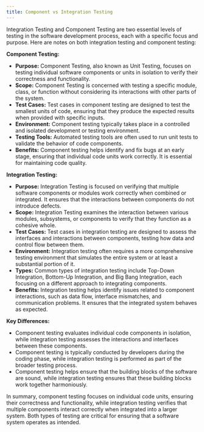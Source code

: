 ```yaml
---
title: Component vs Integration Testing
---
```

Integration Testing and Component Testing are two essential levels of testing in the software development process, each with a specific focus and purpose. Here are notes on both integration testing and component testing:

**Component Testing:**
- **Purpose:** Component Testing, also known as Unit Testing, focuses on testing individual software components or units in isolation to verify their correctness and functionality.
- **Scope:** Component Testing is concerned with testing a specific module, class, or function without considering its interactions with other parts of the system.
- **Test Cases:** Test cases in component testing are designed to test the smallest units of code, ensuring that they produce the expected results when provided with specific inputs.
- **Environment:** Component testing typically takes place in a controlled and isolated development or testing environment.
- **Testing Tools:** Automated testing tools are often used to run unit tests to validate the behavior of code components.
- **Benefits:** Component testing helps identify and fix bugs at an early stage, ensuring that individual code units work correctly. It is essential for maintaining code quality.

**Integration Testing:**
- **Purpose:** Integration Testing is focused on verifying that multiple software components or modules work correctly when combined or integrated. It ensures that the interactions between components do not introduce defects.
- **Scope:** Integration Testing examines the interaction between various modules, subsystems, or components to verify that they function as a cohesive whole.
- **Test Cases:** Test cases in integration testing are designed to assess the interfaces and interactions between components, testing how data and control flow between them.
- **Environment:** Integration testing often requires a more comprehensive testing environment that simulates the entire system or at least a substantial portion of it.
- **Types:** Common types of integration testing include Top-Down Integration, Bottom-Up Integration, and Big Bang Integration, each focusing on a different approach to integrating components.
- **Benefits:** Integration testing helps identify issues related to component interactions, such as data flow, interface mismatches, and communication problems. It ensures that the integrated system behaves as expected.

**Key Differences:**
- Component testing evaluates individual code components in isolation, while integration testing assesses the interactions and interfaces between these components.
- Component testing is typically conducted by developers during the coding phase, while integration testing is performed as part of the broader testing process.
- Component testing helps ensure that the building blocks of the software are sound, while integration testing ensures that these building blocks work together harmoniously.

In summary, component testing focuses on individual code units, ensuring their correctness and functionality, while integration testing verifies that multiple components interact correctly when integrated into a larger system. Both types of testing are critical for ensuring that a software system operates as intended.
